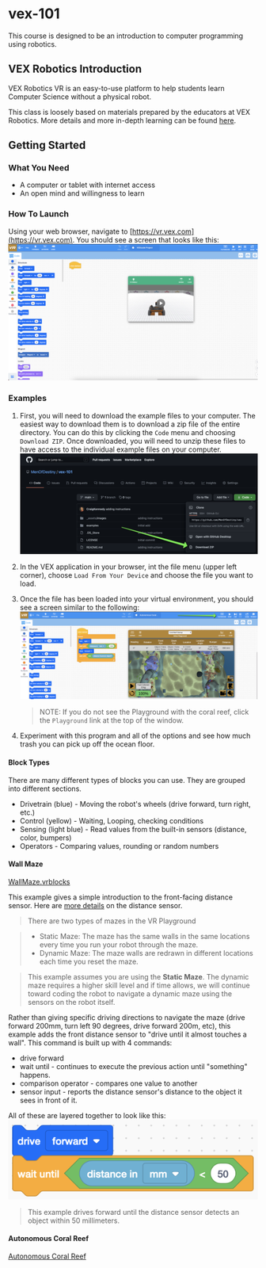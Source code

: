 # vex-101

This course is designed to be an introduction to computer programming using robotics.

## VEX Robotics Introduction

VEX Robotics VR is an easy-to-use platform to help students learn Computer Science without a physical robot.

This class is loosely based on materials prepared by the educators at VEX Robotics.  More details and more in-depth learning can be found [here](https://education.vex.com/stemlabs/cs/computer-science-level-1-blocks).

## Getting Started

### What You Need

- A computer or tablet with internet access
- An open mind and willingness to learn

### How To Launch

Using your web browser, navigate to [https://vr.vex.com](https://vr.vex.com).  You should see a screen that looks like this:
![home-page](./_assets/images/vex-home.png)

### Examples

1. First, you will need to download the example files to your computer.  The easiest way to download them is to download a zip file of the entire directory. You can do this by clicking the `Code` menu and choosing `Download ZIP`. Once downloaded, you will need to unzip these files to have access to the individual example files on your computer.
![download](./_assets/images/github-download.png)

1. In the VEX application in your browser, int the file menu (upper left corner), choose `Load From Your Device` and choose the file you want to load.

1. Once the file has been loaded into your virtual environment, you should see a screen similar to the following:
![loaded](./_assets/images/vex-loaded.png)
    > NOTE: If you do not see the Playground with the coral reef, click the `Playground` link at the top of the window.

1. Experiment with this program and all of the options and see how much trash you can pick up off the ocean floor.

#### Block Types

There are many different types of blocks you can use. They are grouped into different sections.

- Drivetrain (blue) - Moving the robot's wheels (drive forward, turn right, etc.)
- Control (yellow) - Waiting, Looping, checking conditions
- Sensing (light blue) - Read values from the built-in sensors (distance, color, bumpers)
- Operators - Comparing values, rounding or random numbers

#### Wall Maze

[WallMaze.vrblocks](./examples/WallMaze.vrblocks)

This example gives a simple introduction to the front-facing distance sensor. Here are [more details](./_assets/documents/distance-sensor.pdf) on the distance sensor.

> There are two types of mazes in the VR Playground

> - Static Maze: The maze has the same walls in the same locations every time you run your robot through the maze.
> - Dynamic Maze: The maze walls are redrawn in different locations each time you reset the maze.

> This example assumes you are using the **Static Maze**. The dynamic maze requires a higher skill level and if time allows, we will continue toward coding the robot to navigate a dynamic maze using the sensors on the robot itself.

Rather than giving specific driving directions to navigate the maze (drive forward 200mm, turn left 90 degrees, drive forward 200m, etc), this example adds the front distance sensor to "drive until it almost touches a wall".  This command is built up with 4 commands:

- drive forward
- wait until - continues to execute the previous action until "something" happens.
- comparison operator - compares one value to another
- sensor input - reports the distance sensor's distance to the object it sees in front of it.

All of these are layered together to look like this:
![drive-wait-until](./_assets/images/drive-wait-until.png)

> This example drives forward until the distance sensor detects an object within 50 millimeters.

#### Autonomous Coral Reef

[Autonomous Coral Reef](./examples/AutonomousCoralReef.vrblocks)